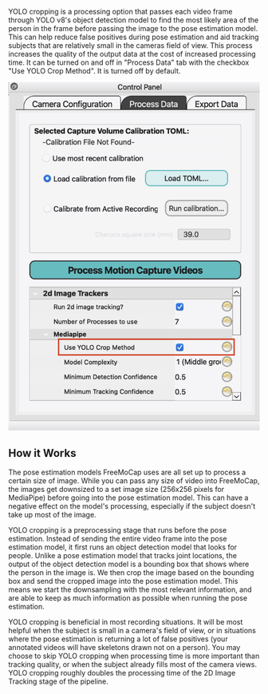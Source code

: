YOLO cropping is a processing option that passes each video frame through YOLO v8's object detection model to find the most likely area of the person in the frame before passing the image to the pose estimation model. This can help reduce false positives during pose estimation and aid tracking subjects that are relatively small in the cameras field of view. This process increases the quality of the output data at the cost of increased processing time. It can be turned on and off in "Process Data" tab with the checkbox "Use YOLO Crop Method". It is turned off by default.

![Detail of YOLO Crop Checkbox](../assets/images/YOLO_crop_detail.png)

## How it Works
The pose estimation models FreeMoCap uses are all set up to process a certain size of image. While you can pass any size of video into FreeMoCap, the images get downsized to a set image size (256x256 pixels for MediaPipe) before going into the pose estimation model. This can have a negative effect on the model's processing, especially if the subject doesn't take up most of the image. 

YOLO cropping is a preprocessing stage that runs before the pose estimation. Instead of sending the entire video frame into the pose estimation model, it first runs an object detection model that looks for people. Unlike a pose estimation model that tracks joint locations, the output of the object detection model is a bounding box that shows where the person in the image is. We then crop the image based on the bounding box and send the cropped image into the pose estimation model. This means we start the downsampling with the most relevant information, and are able to keep as much information as possible when running the pose estimation.

YOLO cropping is beneficial in most recording situations. It will be most helpful when the subject is small in a camera's field of view, or in situations where the pose estimation is returning a lot of false positives (your annotated videos will have skeletons drawn not on a person). You may choose to skip YOLO cropping when processing time is more important than tracking quality, or when the subject already fills most of the camera views. YOLO cropping roughly doubles the processing time of the 2D Image Tracking stage of the pipeline.
